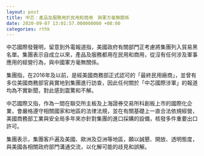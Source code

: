 ```yaml
---
layout: post
title: 中芯：產品及服務用於民用和商用　與軍方毫無關係
date: 2020-09-07 13:01:57.000000000 +08:00
categories: rthk
---
```


中芯國際發聲明，留意到外電報道指，美國政府有關部門正考慮將集團列入貿易黑名單。集團表示自成立以來，產品及服務都用在民用和商用，從沒有任何涉及軍事應用的經營行為，與中國軍方毫無關係。

集團指，在2016年及以前，是經美國商務部正式認可的「最終民用廠商」，並曾有多位美國商務部官員實地到集團進行訪查，因此任何關於「中芯國際涉軍」的報道均為不實新聞，對此感到震驚和不解。

中芯國際又指，作為一間在聯交所主板及上海證券交易所科創板上市的國際化企業，會嚴格遵守相關國家和地區的法律法規，並在有關基礎上一直合法依規經營，美國商務部工業與安全局多年來亦針對集團的進口採購的設備，核發多件重要出口許可。

集團表示，集團客戶遍及美國、歐洲及亞洲等地區，願以誠懇、開放、透明態度，與美國各相關政府部門溝通交流，以化解可能的歧見和誤解。
